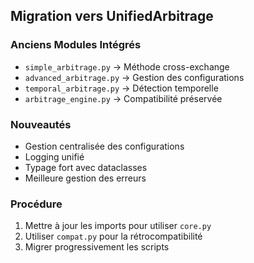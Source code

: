 ## Migration vers UnifiedArbitrage

### Anciens Modules Intégrés
- `simple_arbitrage.py` → Méthode cross-exchange
- `advanced_arbitrage.py` → Gestion des configurations
- `temporal_arbitrage.py` → Détection temporelle
- `arbitrage_engine.py` → Compatibilité préservée

### Nouveautés
- Gestion centralisée des configurations
- Logging unifié
- Typage fort avec dataclasses
- Meilleure gestion des erreurs

### Procédure
1. Mettre à jour les imports pour utiliser `core.py`
2. Utiliser `compat.py` pour la rétrocompatibilité
3. Migrer progressivement les scripts
